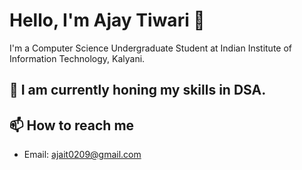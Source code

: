 # Hello, I'm Ajay Tiwari 👋

I'm a Computer Science Undergraduate Student at Indian Institute of Information Technology, Kalyani.

## 🌱 I am currently honing my skills in DSA.

## 📫 How to reach me

- Email: ajait0209@gmail.com



